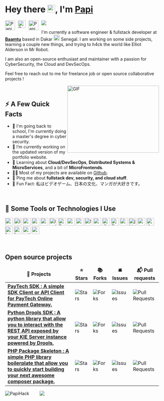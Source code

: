 # Hey there <img src="https://media.giphy.com/media/hvRJCLFzcasrR4ia7z/giphy.gif" width="25px">, I'm <a href="#">Papi</a>

<a href="https://twitter.com/the_it_dev">
  <img align="left" style="margin-right:10px;" alt="PapiHack | Twitter" width="32px" src="https://api.iconify.design/logos:twitter.svg" />
</a>

<a href="https://www.linkedin.com/in/meissa-bc-mbaye">
  <img align="left" style="margin-right:10px;" alt="PapiHack | LinkedIn" width="25px" src="https://api.iconify.design/logos:linkedin-icon.svg" />
</a> 

<a href="mailto:mssmbaye@gmail.com">
  <img align="left" style="margin-right:10px;" alt="PapiHack | Gmail" width="32px" src="https://api.iconify.design/logos:google-gmail.svg" />
</a>

![](https://visitor-badge.glitch.me/badge?page_id=PapiHack.PapiHack)

<p>I'm currently a software engineer & fullstack developer at <strong><a href="https://baamtu.com/">Baamtu</a></strong> based in Dakar <img src="https://api.iconify.design/openmoji:flag-senegal.svg" width="20px"/> Senegal. I am working on some side projects, learning a couple new things, and trying to h4ck the world like Elliot Alderson in Mr Robot.</p>

<p>I am also an open-source enthusiast and maintainer with a passion for CyberSecurity, the Cloud and DevSecOps.</p>

<p>Feel free to reach out to me for freelance job or open source collaborative projects !</p>

<img align="right" alt="GIF" src="https://github.com/abhisheknaiidu/abhisheknaiidu/blob/master/code.gif?raw=true" width="300" height="220" />

<br />

## ⚡️ A Few Quick Facts

<ul>
    <li>🏫 I'm going back to school, I'm currently doing a master's degree in cyber security.</li>
    <li>🔭 I’m currently working on the updated version of my portfolio website.</li>
    <li>🧐 Learning about <strong>Cloud/DevSecOps</strong>, <strong>Distributed Systems & MicroServices</strong>, and a bit of <strong>MicroFrontends</strong>.</li>
    <li>👨‍💻 Most of my projects are available on <a href="https://github.com/PapiHack">Github</a>.</li>
    <li>💬 Ping me about <strong>fullstack dev, security, and cloud stuff</strong>.</li>
    <!-- <li>📙 Check out my <a href="#">resume</a>.</li> -->
    <li>🎉 Fun Fact: 私はビデオゲーム、日本の文化、マンガが大好きです。</li>
</ul>

 <br />

## 🚀 Some Tools or Technologies I Use

<p align="left">
    <img src="https://api.iconify.design/logos:visual-studio-code.svg" alt="vscode" width="25" height="25" />
    <img src="https://api.iconify.design/logos:intellij-idea.svg" alt="intellij" width="25" height="25" />
    <img src="https://api.iconify.design/logos:vue.svg" alt="vue" width="25" height="25" />
    <img src="https://api.iconify.design/logos:angular-icon.svg" alt="angular" width="25" height="25" />
    <img src="https://api.iconify.design/logos:react.svg" alt="react" width="25" height="25" />
    <img src="https://api.iconify.design/logos:ionic-icon.svg" alt="ionic" width="25" height="25" />
    <img src="https://api.iconify.design/logos:flutter.svg" alt="flutter" width="25" height="25" />
    <img src="https://api.iconify.design/logos:nodejs-icon.svg" alt="nodejs" width="25" height="25" />
    <img src="https://api.iconify.design/logos:nestjs.svg" alt="nestjs" width="25" height="25" />
    <img src="https://api.iconify.design/logos:laravel.svg" alt="laravel" width="25" height="25" />
    <img src="https://api.iconify.design/logos:symfony.svg" alt="symfony" width="25" height="25" />
    <img src="https://api.iconify.design/logos:django-icon.svg" alt="django" width="25" height="25" />
    <img src="https://api.iconify.design/logos:flask.svg" alt="flask" width="25" height="25" />
    <img src="https://api.iconify.design/logos:spring-icon.svg" alt="spring" width="25" height="25" />
    <img src="https://api.iconify.design/logos:jhipster-icon.svg" alt="jhipster" width="25" height="25" />
    <img src="https://api.iconify.design/logos:postgresql.svg" alt="postgresql" width="25" height="25" />
    <img src="https://api.iconify.design/logos:docker-icon.svg" alt="docker" width="25" height="25" />
    <img src="https://api.iconify.design/logos:kubernetes.svg" alt="kubernetes" width="25" height="25" />
    <img src="https://api.iconify.design/logos:heroku-icon.svg" alt="heroku" width="25" height="25" />
    <img src="https://api.iconify.design/logos:netlify.svg" alt="netlify" width="25" height="25" />
    <img src="https://api.iconify.design/logos:aws.svg" alt="aws" width="25" height="25" />
</p>

<br />

## Open source projects
<table>
  <thead align="center">
    <tr border: none;>
      <td><b>🎁 Projects</b></td>
      <td><b>⭐ Stars</b></td>
      <td><b>📚 Forks</b></td>
      <td><b>🛎 Issues</b></td>
      <td><b>📬 Pull requests</b></td>
    </tr>
  </thead>
  <tbody>
    <tr>
      <td><a href="https://github.com/PapiHack/paytech-php-client"><b>PayTech SDK : A simple SDK Client or API Client for PayTech Online Payment Gateway.</b></a></td>
      <td><img alt="Stars" src="https://img.shields.io/github/stars/PapiHack/paytech-php-client?style=flat-square&labelColor=343b41"/></td>
      <td><img alt="Forks" src="https://img.shields.io/github/forks/PapiHack/paytech-php-client?style=flat-square&labelColor=343b41"/></td>
      <td><img alt="Issues" src="https://img.shields.io/github/issues/PapiHack/paytech-php-client?style=flat-square&labelColor=343b41"/></td>
      <td><img alt="Pull Requests" src="https://img.shields.io/github/issues-pr/PapiHack/paytech-php-client?style=flat-square&labelColor=343b41"/></td>
    </tr>
    <tr>
      <td><a href="https://github.com/PapiHack/python-drools-sdk"><b>Python Drools SDK : A python library that allow you to interact with the REST API exposed by your KIE Server instance powered by Drools.</b></a></td>
      <td><img alt="Stars" src="https://img.shields.io/github/stars/PapiHack/python-drools-sdk?style=flat-square&labelColor=343b41"/></td>
      <td><img alt="Forks" src="https://img.shields.io/github/forks/PapiHack/python-drools-sdk?style=flat-square&labelColor=343b41"/></td>
      <td><img alt="Issues" src="https://img.shields.io/github/issues/PapiHack/python-drools-sdk?style=flat-square&labelColor=343b41"/></td>
      <td><img alt="Pull Requests" src="https://img.shields.io/github/issues-pr/PapiHack/python-drools-sdk?style=flat-square&labelColor=343b41"/></td>
    </tr>
    <tr>
      <td><a href="https://github.com/PapiHack/php-package-skeleton"><b>PHP Package Skeleton : A simple PHP library boilerplate that allow you to quickly start building your next awesome composer package.</b></a></td>
      <td><img alt="Stars" src="https://img.shields.io/github/stars/PapiHack/php-package-skeleton?style=flat-square&labelColor=343b41"/></td>
      <td><img alt="Forks" src="https://img.shields.io/github/forks/PapiHack/php-package-skeleton?style=flat-square&labelColor=343b41"/></td>
      <td><img alt="Issues" src="https://img.shields.io/github/issues/PapiHack/php-package-skeleton?style=flat-square&labelColor=343b41"/></td>
      <td><img alt="Pull Requests" src="https://img.shields.io/github/issues-pr/PapiHack/php-package-skeleton?style=flat-square&labelColor=343b41"/></td>
    </tr>
  </tbody>
</table>

<div>
    <img align="left" src="https://github-readme-stats.vercel.app/api?username=PapiHack&show_icons=true&count_private=true&theme=gotham" alt="PapiHack" />
    <span>&nbsp; &nbsp; &nbsp; &nbsp;</span>
    <img src="https://github-readme-stats.vercel.app/api/top-langs/?username=PapiHack&layout=compact&theme=gotham&show_icons=true&count_private=true" />
</div>
